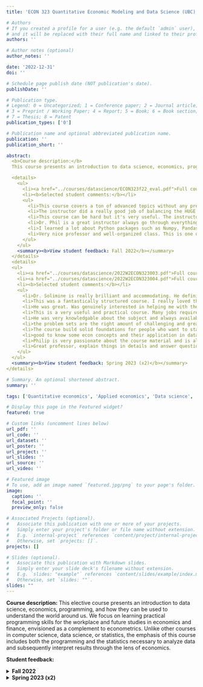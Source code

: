 ```yaml
---
title: 'ECON 323 Quantitative Economic Modeling and Data Science (UBC)'

# Authors
# If you created a profile for a user (e.g. the default `admin` user), write the username (folder name) here
# and it will be replaced with their full name and linked to their profile.
authors: ''

# Author notes (optional)
author_notes: ''

date: '2022-12-31'
doi: ''

# Schedule page publish date (NOT publication's date).
publishDate: ''

# Publication type.
# Legend: 0 = Uncategorized; 1 = Conference paper; 2 = Journal article;
# 3 = Preprint / Working Paper; 4 = Report; 5 = Book; 6 = Book section;
# 7 = Thesis; 8 = Patent
publication_types: ['0']

# Publication name and optional abbreviated publication name.
publication: ''
publication_short: ''

abstract:
  <b>Course description:</b>
  This course presents an introduction to data science, economics, programming, and how they can be used to understand the world around us. We focus on learning practical programming skills for the workplace and future studies in economics and finance, envisioned as a complement to econometrics. Unlike other courses in computer science, data science, or statistics, the emphasis of this course includes both the programming and the statistics necessary to analyze data and subsequently interpret results through the lens of economics. <br/><br/>

  <details>
    <ul>
      <li><a href="../courses/datascience/ECON323f22_eval.pdf">Full course evaluations (PDF)</a></li>
      <li><b>Selected student comments:</b></li>
      <ul>
        <li>This course covers a ton of advanced topics without any prereqs, which is a great idea. It exposes students to subjects with really interesting applications (my favorite was the graph/network content) that they wouldn't otherwise see until the end of their degree, if ever.</li>
        <li>The instructor did a really good job of balancing the HUGE variation in students' past experience. </li>
        <li>This course can be hard but it's very useful. The instructor is super supportive and very nice. He replied email very quickly and was willing to help students. He always sacrificed his own time for extra office hours if students need additional help.</li>
        <li>Dr. Phil is a great instructor always go through everything in detail. The assigned homework was manageable and relevant to class material. TA Josh is also very helpful, he explained all the problems I had clearly during his office hour. Thank you both!</li>
        <li>I learned a lot about Python packages such as Numpy, Pandas and matplotlib. These are very useful tools. The final project give me a chance to apply these knowledge.</li>
        <li>Very nice professor and well-organized class. This is one of the best econ classes I have taken in UBC</li>
      </ul>
    </ul>
    <summary><b>View student feedback: Fall 2022</b></summary>
  </details>
  <details>
  <ul>
    <li><a href="../courses/datascience/2022W2ECON323003.pdf">Full course evaluations (section 003) (PDF)</a></li>
    <li><a href="../courses/datascience/2022W2ECON323004.pdf">Full course evaluations (section 004) (PDF)</a></li>
    <li><b>Selected student comments:</b></li>
    <ul>
      <li>Dr. Solimine is really brilliant and accommodating. He definitely knows what he is teaching, and truly cares about his students. One of the best instructors I have ever met. </li>
      <li>This was a fantastically structured course. I really loved the pedagogy – weighting the problem sets so highly really motivated me to learn by doing. I learn much better in this way compared to testing. The applications and packages used are fantastically useful, and I can see so many great applications of what I've learned. Thank you! </li>
      <li>He was great. Was genuinely interested in helping me with the final project which I really appreciated. I was a bit demoralized by how open–ended the project was but he made me excited about it and more ready to take on a topic. </li>
      <li>This is a very useful and practical course. Many jobs require data science and teaching students how to properly use those tools is very important.</li>
      <li>He was very knowledgable about the subject and always available to the students.</li>
      <li>the problem sets are the right amount of challenging and greatly increased my understanding of the material </li>
      <li>The course build solid foundations for people who want to start as a data scientist. We learn python and its important libraries and some applications in the course. The project helps us to gain some practical experience. </li>
      <li>good to know some econ concepts and their application in data science. And we can tell Phil has spent lots of efforts on this course.</li>
      <li>Philip is very passionate about the course material and is always eager to answer student's questions, i appreciate that wants to share as much as he knows as possible </li>
      <li>Great professor, explain things in details and answer questions after the class! </li>
    </ul>
  </ul>
  <summary><b>View student feedback: Spring 2023 (x2)</b></summary>
</details>

# Summary. An optional shortened abstract.
summary: ''

tags: ['Quantitative economics', 'Applied economics', 'Data science', 'Python']

# Display this page in the Featured widget?
featured: true

# Custom links (uncomment lines below)
url_pdf: ''
url_code: ''
url_dataset: ''
url_poster: ''
url_project: ''
url_slides: ''
url_source: ''
url_video: ''

# Featured image
# To use, add an image named `featured.jpg/png` to your page's folder.
image:
  caption: ''
  focal_point: ''
  preview_only: false

# Associated Projects (optional).
#   Associate this publication with one or more of your projects.
#   Simply enter your project's folder or file name without extension.
#   E.g. `internal-project` references `content/project/internal-project/index.md`.
#   Otherwise, set `projects: []`.
projects: []

# Slides (optional).
#   Associate this publication with Markdown slides.
#   Simply enter your slide deck's filename without extension.
#   E.g. `slides: "example"` references `content/slides/example/index.md`.
#   Otherwise, set `slides: ""`.
slides: ""
---
```

**Course description:** This elective course presents an introduction to data science, economics, programming, and how they can be used to understand the world around us. We focus on learning practical programming skills for the workplace and future studies in economics and finance, envisioned as a complement to econometrics. Unlike other courses in computer science, data science, or statistics, the emphasis of this course includes both the programming and the statistics necessary to analyze data and subsequently interpret results through the lens of economics. 

**Student feedback:**
<details>
  <ul>
    <li><a href="../courses/datascience/ECON323f22_eval.pdf">Full course evaluations (PDF)</a></li>
    <li><b>Selected student comments:</b></li>
    <ul>
      <li>This course covers a ton of advanced topics without any prereqs, which is a great idea. It exposes students to subjects with really interesting applications (my favorite was the graph/network content) that they wouldn't otherwise see until the end of their degree, if ever.</li>
      <li>The instructor did a really good job of balancing the HUGE variation in students' past experience. </li>
      <li>This course can be hard but it's very useful. The instructor is super supportive and very nice. He replied email very quickly and was willing to help students. He always sacrificed his own time for extra office hours if students need additional help.</li>
      <li>Dr. Phil is a great instructor always go through everything in detail. The assigned homework was manageable and relevant to class material. TA Josh is also very helpful, he explained all the problems I had clearly during his office hour. Thank you both!</li>
      <li>I learned a lot about Python packages such as Numpy, Pandas and matplotlib. These are very useful tools. The final project give me a chance to apply these knowledge.</li>
      <li>Very nice professor and well-organized class. This is one of the best econ classes I have taken in UBC</li>
    </ul>
  </ul>
  <summary><b>Fall 2022</b></summary>
</details>
<details>
  <ul>
    <li><a href="../courses/datascience/2022W2ECON323003.pdf">Full course evaluations (section 003) (PDF)</a></li>
    <li><a href="../courses/datascience/2022W2ECON323004.pdf">Full course evaluations (section 004) (PDF)</a></li>
    <li><b>Selected student comments:</b></li>
    <ul>
      <li>Dr. Solimine is really brilliant and accommodating. He definitely knows what he is teaching, and truly cares about his students. One of the best instructors I have ever met. </li>
      <li>This was a fantastically structured course. I really loved the pedagogy – weighting the problem sets so highly really motivated me to learn by doing. I learn much better in this way compared to testing. The applications and packages used are fantastically useful, and I can see so many great applications of what I've learned. Thank you! </li>
      <li>He was great. Was genuinely interested in helping me with the final project which I really appreciated. I was a bit demoralized by how open–ended the project was but he made me excited about it and more ready to take on a topic. </li>
      <li>This is a very useful and practical course. Many jobs require data science and teaching students how to properly use those tools is very important.</li>
      <li>He was very knowledgable about the subject and always available to the students.</li>
      <li>the problem sets are the right amount of challenging and greatly increased my understanding of the material </li>
      <li>The course build solid foundations for people who want to start as a data scientist. We learn python and its important libraries and some applications in the course. The project helps us to gain some practical experience. </li>
      <li>good to know some econ concepts and their application in data science. And we can tell Phil has spent lots of efforts on this course.</li>
      <li>Philip is very passionate about the course material and is always eager to answer student's questions, i appreciate that wants to share as much as he knows as possible </li>
      <li>Great professor, explain things in details and answer questions after the class! </li>
    </ul>
  </ul>
  <summary><b>Spring 2023 (x2)</b></summary>
</details>
